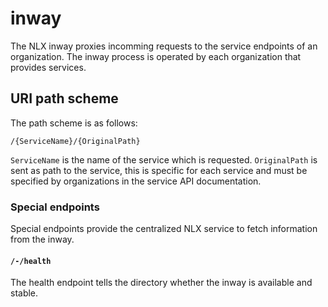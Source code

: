 # inway

The NLX inway proxies incomming requests to the service endpoints of an organization. The inway process is operated by each organization that provides services.

## URI path scheme

The path scheme is as follows:

`/{ServiceName}/{OriginalPath}`

`ServiceName` is the name of the service which is requested. `OriginalPath` is sent as path to the service, this is specific for each service and must be specified by organizations in the service API documentation.

### Special endpoints

Special endpoints provide the centralized NLX service to fetch information from the inway.

#### `/-/health`

The health endpoint tells the directory whether the inway is available and stable.

